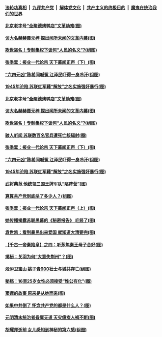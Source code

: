 

####  [法轮功真相](../../../../basic/blob/master/README.md?t=08182331) &nbsp;|&nbsp; [九评共产党](../../../../9ping.md/blob/master/README.md?t=08182331) &nbsp;|&nbsp; [解体党文化](../../../../jtdwh.md/blob/master/README.md?t=08182331)  &nbsp;|&nbsp; [共产主义的终极目的](../../../../gczydzjmd.md/blob/master/README.md?t=08182331) &nbsp;|&nbsp; [魔鬼在统治我们的世界](../../../../mgztzwmdsj.md/blob/master/README.md?t=08182331) 

#### [北京老字号“全聚德烤鸭店”文革劫难(图)](../pages/p6/943075.md?t=08182331) 

#### [访大名赫赫聂元梓 探出闻所未闻的文革内幕(图)](../pages/p6/942916.md?t=08182331) 

#### [欺世盗名！专制集权下谈何“人民的名义”?(组图)](../pages/p6/942633.md?t=08182331) 

#### [张季鸾：报业一代论宗 天下慕闻正声（下）(图)](../pages/p6/939273.md?t=08182331) 

#### [“六四元凶”陈希同喊冤 江泽民吓得一身冷汗(组图)](../pages/p6/942976.md?t=08182331) 

#### [1945年沦陷 苏联红军藉“解放”之名实施强奸暴行(图)](../pages/p6/943122.md?t=08182331) 

#### [北京老字号“全聚德烤鸭店”文革劫难(图)](../pages/p6/943075.md?t=08182331) 

#### [访大名赫赫聂元梓 探出闻所未闻的文革内幕(图)](../pages/p6/942916.md?t=08182331) 

#### [欺世盗名！专制集权下谈何“人民的名义”?(组图)](../pages/p6/942633.md?t=08182331) 

#### [骇人听闻 苏联数百名官兵遭死亡核辐射(图)](../pages/p6/942952.md?t=08182331) 

#### [张季鸾：报业一代论宗 天下慕闻正声（下）(图)](../pages/p6/939273.md?t=08182331) 

#### [“六四元凶”陈希同喊冤 江泽民吓得一身冷汗(组图)](../pages/p6/942976.md?t=08182331) 

#### [1945年沦陷 苏联红军藉“解放”之名实施强奸暴行(图)](../pages/p6/943122.md?t=08182331) 

#### [武将典范 他统领三国王牌军队“陷阵营”(图)](../pages/p6/941664.md?t=08182331) 

#### [算算共产党到底杀了多少人？(组图)](../pages/p6/942520.md?t=08182331) 

#### [张季鸾：报业一代论宗 天下慕闻正声（上）(图)](../pages/p6/938196.md?t=08182331) 

#### [她传播揭露苏联黑幕的《秘密报告》 毛怒了(图)](../pages/p6/942183.md?t=08182331) 

#### [袁世凯：看到暴民出来爱国 就知道大清要完(图)](../pages/p6/942823.md?t=08182331) 

#### [【千古一帝秦始皇】之四：听茅焦秦王母子合好(图)](../pages/p6/941418.md?t=08182331) 

#### [揭秘：关羽为何“大意失荆州”？(图)](../pages/p6/941659.md?t=08182331) 

#### [淞沪卫宝山 姚子青600壮士与城共存亡(组图)](../pages/p6/938573.md?t=08182331) 

#### [秘档：16至25岁女性必须接受“性公有化”(图)](../pages/p6/941646.md?t=08182331) 

#### [窦娥的故事 原来是从她而来(图)](../pages/p6/942550.md?t=08182331) 

#### [如果中共倒了 怀念共产党的都是什么人？(图)](../pages/p6/942321.md?t=08182331) 

#### [元明清末统治者昏庸无道 天灾瘟疫人祸不断(图)](../pages/p6/941565.md?t=08182331) 

#### [胡耀邦逝前 女儿感知到神秘的第六感(组图)](../pages/p6/942290.md?t=08182331) 

